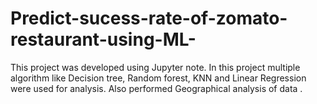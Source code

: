 # Predict-sucess-rate-of-zomato-restaurant-using-ML-
This project was developed using Jupyter note. In this project multiple algorithm like Decision tree, Random forest, KNN and Linear Regression were used for analysis. Also performed Geographical analysis of data .
